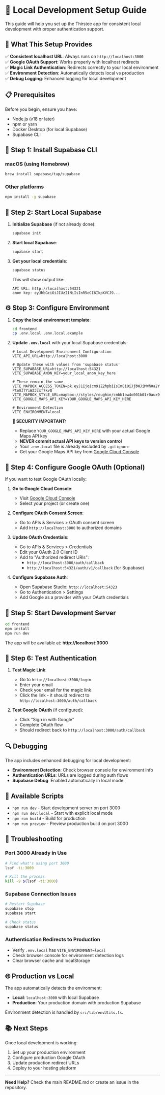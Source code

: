 # 🚀 Local Development Setup Guide

This guide will help you set up the Thirstee app for consistent local development with proper authentication support.

## 🎯 What This Setup Provides

✅ **Consistent localhost URL**: Always runs on `http://localhost:3000`  
✅ **Google OAuth Support**: Works properly with localhost redirects  
✅ **Magic Link Authentication**: Redirects correctly to your local environment  
✅ **Environment Detection**: Automatically detects local vs production  
✅ **Debug Logging**: Enhanced logging for local development  

## 📋 Prerequisites

Before you begin, ensure you have:

- Node.js (v18 or later)
- npm or yarn
- Docker Desktop (for local Supabase)
- Supabase CLI

## 🔧 Step 1: Install Supabase CLI

### macOS (using Homebrew)
```bash
brew install supabase/tap/supabase
```

### Other platforms
```bash
npm install -g supabase
```

## 🐳 Step 2: Start Local Supabase

1. **Initialize Supabase** (if not already done):
   ```bash
   supabase init
   ```

2. **Start local Supabase**:
   ```bash
   supabase start
   ```

3. **Get your local credentials**:
   ```bash
   supabase status
   ```

   This will show output like:
   ```
   API URL: http://localhost:54321
   anon key: eyJhbGciOiJIUzI1NiIsInR5cCI6IkpXVCJ9...
   ```

## ⚙️ Step 3: Configure Environment

1. **Copy the local environment template**:
   ```bash
   cd frontend
   cp .env.local .env.local.example
   ```

2. **Update `.env.local`** with your local Supabase credentials:
   ```env
   # Local Development Environment Configuration
   VITE_API_URL=http://localhost:3000
   
   # Update these with values from 'supabase status'
   VITE_SUPABASE_URL=http://localhost:54321
   VITE_SUPABASE_ANON_KEY=your_local_anon_key_here
   
   # These remain the same
   VITE_MAPBOX_ACCESS_TOKEN=pk.eyJ1Ijoicm91Z2hpbiIsImEiOiJjbWJiMWh0a2YwdTVjMmtwcm5ubzI2MnpnIn0.zZ7-Pto8J7YiWZJzxf7kvQ
   VITE_MAPBOX_STYLE_URL=mapbox://styles/roughin/cmbb1ow4o001b01r0aux92662
   VITE_GOOGLE_MAPS_API_KEY=YOUR_GOOGLE_MAPS_API_KEY_HERE
   
   # Environment Detection
   VITE_ENVIRONMENT=local
   ```

   **🔐 SECURITY IMPORTANT:**
   - Replace `YOUR_GOOGLE_MAPS_API_KEY_HERE` with your actual Google Maps API key
   - **NEVER commit actual API keys to version control**
   - Your `.env.local` file is already excluded by `.gitignore`
   - Get your Google Maps API key from [Google Cloud Console](https://console.cloud.google.com/)

## 🔐 Step 4: Configure Google OAuth (Optional)

If you want to test Google OAuth locally:

1. **Go to Google Cloud Console**:
   - Visit [Google Cloud Console](https://console.cloud.google.com/)
   - Select your project (or create one)

2. **Configure OAuth Consent Screen**:
   - Go to APIs & Services > OAuth consent screen
   - Add `http://localhost:3000` to authorized domains

3. **Update OAuth Credentials**:
   - Go to APIs & Services > Credentials
   - Edit your OAuth 2.0 Client ID
   - Add to "Authorized redirect URIs":
     - `http://localhost:3000/auth/callback`
     - `http://localhost:54321/auth/v1/callback` (for Supabase)

4. **Configure Supabase Auth**:
   - Open Supabase Studio: `http://localhost:54323`
   - Go to Authentication > Settings
   - Add Google as a provider with your OAuth credentials

## 🚀 Step 5: Start Development Server

```bash
cd frontend
npm install
npm run dev
```

The app will be available at: **http://localhost:3000**

## 🧪 Step 6: Test Authentication

1. **Test Magic Link**:
   - Go to `http://localhost:3000/login`
   - Enter your email
   - Check your email for the magic link
   - Click the link - it should redirect to `http://localhost:3000/auth/callback`

2. **Test Google OAuth** (if configured):
   - Click "Sign in with Google"
   - Complete OAuth flow
   - Should redirect back to `http://localhost:3000/auth/callback`

## 🔍 Debugging

The app includes enhanced debugging for local development:

- **Environment Detection**: Check browser console for environment info
- **Authentication URLs**: URLs are logged during auth flows
- **Supabase Debug**: Enabled automatically in local mode

## 📝 Available Scripts

- `npm run dev` - Start development server on port 3000
- `npm run dev:local` - Start with explicit local mode
- `npm run build` - Build for production
- `npm run preview` - Preview production build on port 3000

## 🔧 Troubleshooting

### Port 3000 Already in Use
```bash
# Find what's using port 3000
lsof -ti:3000

# Kill the process
kill -9 $(lsof -ti:3000)
```

### Supabase Connection Issues
```bash
# Restart Supabase
supabase stop
supabase start

# Check status
supabase status
```

### Authentication Redirects to Production
- Verify `.env.local` has `VITE_ENVIRONMENT=local`
- Check browser console for environment detection logs
- Clear browser cache and localStorage

## 🌐 Production vs Local

The app automatically detects the environment:

- **Local**: `localhost:3000` with local Supabase
- **Production**: Your production domain with production Supabase

Environment detection is handled by `src/lib/envUtils.ts`.

## 📚 Next Steps

Once local development is working:

1. Set up your production environment
2. Configure production Google OAuth
3. Update production redirect URLs
4. Deploy to your hosting platform

---

**Need Help?** Check the main README.md or create an issue in the repository.
